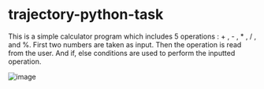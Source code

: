 # trajectory-python-task

This is a simple calculator program which includes 5 operations : + , - , * , / , and %.
First two numbers are taken as input. Then the operation is read from the user. And if, else conditions are used to perform the inputted operation.

![image](https://user-images.githubusercontent.com/92910149/206221574-c273415d-096a-4678-8702-7b605a71bfdd.png)

